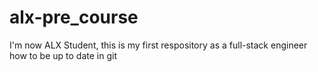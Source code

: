 # alx-pre_course
I'm now ALX Student, this is my first respository as a full-stack engineer
how to be up to date in git
